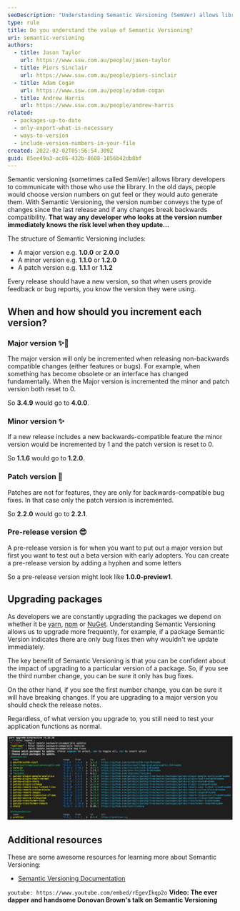 ```yaml
---
seoDescription: "Understanding Semantic Versioning (SemVer) allows library developers to effectively communicate with users, conveying the type of changes made since the last release and whether they break backwards compatibility."
type: rule
title: Do you understand the value of Semantic Versioning?
uri: semantic-versioning
authors:
  - title: Jason Taylor
    url: https://www.ssw.com.au/people/jason-taylor
  - title: Piers Sinclair
    url: https://www.ssw.com.au/people/piers-sinclair
  - title: Adam Cogan
    url: https://www.ssw.com.au/people/adam-cogan
  - title: Andrew Harris
    url: https://www.ssw.com.au/people/andrew-harris
related:
  - packages-up-to-date
  - only-export-what-is-necessary
  - ways-to-version
  - include-version-numbers-in-your-file
created: 2022-02-02T05:56:54.309Z
guid: 85ee49a3-ac86-432b-8608-1056b42db8bf
---
```

Semantic versioning (sometimes called SemVer) allows library developers to communicate with those who use the library. In the old days, people would choose version numbers on gut feel or they would auto generate them. With Semantic Versioning, the version number conveys the type of changes since the last release and if any changes break backwards compatibility. **That way any developer who looks at the version number immediately knows the risk level when they update...**

<!--endintro-->

The structure of Semantic Versioning includes:

* A major version e.g. **1.0.0** or **2.0.0**
* A minor version e.g. **1.1.0** or **1.2.0**
* A patch version e.g. **1.1.1** or **1.1.2**

Every release should have a new version, so that when users provide feedback or bug reports, you know the version they were using.

## When and how should you increment each version?

### Major version ✨🐛

The major version will only be incremented when releasing non-backwards compatible changes (either features or bugs). For example, when something has become obsolete or an interface has changed fundamentally. When the Major version is incremented the minor and patch version both reset to 0. 

So **3.4.9** would go to **4.0.0**.

### Minor version ✨

If a new release includes a new backwards-compatible feature the minor version would be incremented by 1 and the patch version is reset to 0.

So **1.1.6** would go to **1.2.0**.

### Patch version 🐛

Patches are not for features, they are only for backwards-compatible bug fixes. In that case only the patch version is incremented.

So **2.2.0** would go to **2.2.1**.

### Pre-release version 😎

A pre-release version is for when you want to put out a major version but first you want to test out a beta version with early adopters. You can create a pre-release version by adding a hyphen and some letters 

So a pre-release version might look like **1.0.0-preview1**.

## Upgrading packages

As developers we are constantly upgrading the packages we depend on whether it be [yarn](https://yarnpkg.com/), [npm](https://www.npmjs.com/) or [NuGet](https://www.nuget.org/). Understanding Semantic Versioning allows us to upgrade more frequently, for example, if a package Semantic Version indicates there are only bug fixes then why wouldn't we update immediately.

The key benefit of Semantic Versioning is that you can be confident about the impact of upgrading to a particular version of a package. So, if you see the third number change, you can be sure it only has bug fixes. 

On the other hand, if you see the first number change, you can be sure it will have breaking changes. If you are upgrading to a major version you should check the release notes.

Regardless, of what version you upgrade to, you still need to test your application functions as normal.

![Figure: Good use of Semantic Versioning. Green packages are “patch versions”,  yellow packages are “minor versions” and if there were red packages, you would know to beware as they are “major versions” with breaking changes.](semver.png "Semantic Versioning Example")

## Additional resources

These are some awesome resources for learning more about Semantic Versioning:

* [Semantic Versioning Documentation](https://semver.org)

`youtube: https://www.youtube.com/embed/rEgevIkqp2o`
**Video: The ever dapper and handsome Donovan Brown's talk on Semantic Versioning**

